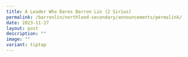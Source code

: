 ```yaml
---
title: A Leader Who Dares Barron Lin (2 Sirius)
permalink: /barronlin/northland-secondary/announcements/permalink/
date: 2023-11-27
layout: post
description: ""
image: ""
variant: tiptap
---
```

